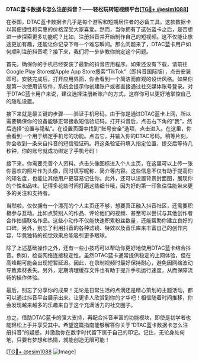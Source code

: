 **DTAC蓝卡数据卡怎么注册抖音？——轻松玩转短视频平台[[TG💪+ @esim1088](https://t.me/s/esim1088)]**

在泰国，DTAC蓝卡数据卡几乎是每个游客和短期居住者的必备工具。这款数据卡以其便捷性和实惠的价格深受大家喜爱。然而，当你拥有了这张蓝卡之后，是否想进一步探索更多功能呢？比如，注册抖音并开始制作自己的短视频。这不仅能让旅途更加有趣，还能让你记录下每一个难忘瞬间。那么问题来了，DTAC蓝卡用户如何顺利注册抖音呢？接下来，我们将一步步教你搞定这个问题。

首先，确保你的手机已经安装了最新的抖音应用程序。如果还没有下载，请前往Google Play Store或Apple App Store搜索“TikTok”（即抖音国际版），点击安装即可。安装完成后，打开应用界面，你会看到一个简洁而直观的设计风格。如果你是第一次使用该软件，系统会提示你创建账户或者直接通过社交媒体账号登录。对于DTAC蓝卡用户来说，建议选择注册新账户的方式，这样你可以更好地掌控自己的隐私设置。

接下来就是最关键的步骤——验证手机号码。由于你是通过DTAC蓝卡上网，所以需要确保你的设备能够正常接收短信验证码。打开抖音后，点击右下角的“我”，然后选择“设置与隐私”。在设置页面中找到“账号安全”选项，点击进入。在这里，你会看到一个用于绑定手机号的功能。点击它，并输入你的DTAC号码。稍等片刻，你会收到一条来自抖音的短信验证码。将这条验证码填入指定位置，提交后等待几秒钟，你的账号就成功绑定了手机号码！

接下来，你需要完善个人资料。点击头像图标进入个人主页，在这里可以上传一张你喜欢的照片作为头像，同时填写昵称、简介等内容。这些信息不仅有助于提高你的知名度，也能让其他用户更容易记住你。此外，还可以设置背景封面图，展现你的个性和品味。记得多花些时间打磨这些细节哦，因为好的第一印象往往能带来更多的关注和支持者。

当然啦，仅仅拥有一个漂亮的个人主页还不够，想要真正融入抖音社区，还需要积极参与互动。比如点赞别人的作品、评论他们的视频、甚至可以尝试与其他创作者合作拍摄联名作品。这些小动作不仅能快速积累粉丝数量，还能帮助你建立良好的口碑。另外，别忘了利用抖音的各种滤镜、特效以及音乐库来丰富自己的创作内容，毕竟独特的视觉效果总能吸引更多眼球。

除了上述基础操作之外，还有一些小技巧可以帮助你更好地使用DTAC蓝卡结合抖音。例如，检查网络连接稳定性。虽然DTAC蓝卡通常提供稳定的上网体验，但在高峰期可能会出现短暂延迟。因此，在录制视频时最好保持耐心，避免因网络波动导致素材丢失。另外，定期清理缓存文件也有助于提升手机运行速度，从而保障流畅的操作体验。

最后，别忘了分享你的成果！无论是日常生活的点滴还是精心策划的主题活动，都可以通过抖音平台展示出来。让更多人欣赏到你的才华吧！相信随着时间推移，你会发现越来越多的乐趣来自于这个充满活力的社交圈子。

总之，借助DTAC蓝卡的强大支持，再配合抖音丰富的功能模块，即使是初学者也能轻松上手并享受其中。希望这篇指南能够解答你关于“DTAC蓝卡数据卡怎么注册抖音”的疑惑，并激励你在数字时代留下属于自己的印记。记住，无论身处何地，只要有梦想和热情，就能创造无限可能！

[[TG💪+ @esim1088](https://t.me/s/esim1088) ![Image](https://i.postimg.cc/4NQfJmqS/Snipaste-2025-05-13-00-14-12.png)]